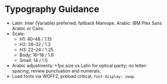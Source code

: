# Typography Guidance

- Latin: Inter (Variable) preferred; fallback Manrope. Arabic: IBM Plex Sans Arabic or Cairo.
- Scale:
  - H1: 40–48 / 1.15
  - H2: 28–32 / 1.2
  - H3: 22–24 / 1.25
  - Body: 16–18 / 1.6
  - Small: 14 / 1.5
- Arabic adjustments: +1px size vs Latin for optical parity; no letter-spacing; review punctuation and numerals.
- Load fonts via WOFF2, preload critical, `font-display: swap`.
